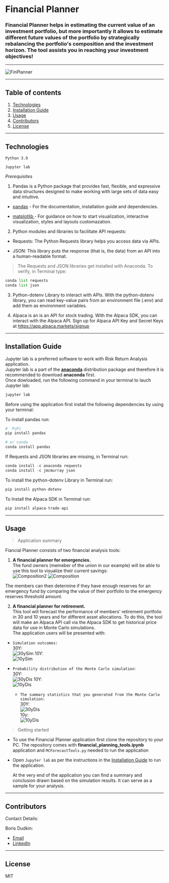 # Financial Planner

### Financial Planner helps in estimating the current value of an investment portfolio, but more importantly it allows to estimate different future values of the portfolio by strategically rebalancing the portfolio's composition and the investment horizon. The tool assists you in reaching your investment objectives!

---

![FinPlanner](images/Fin_plan.jpg)

---

## Table of contents

1. [Technologies](#technologies)
2. [Installation Guide](#installation-guide)
3. [Usage](#usage)
4. [Contributors](#contributors)
5. [License](#license)

---

## Technologies

`Python 3.9`

`Jupyter lab`

_Prerequisites_

1. Pandas is a Python package that provides fast, flexible, and expressive data structures designed to make working with large sets of data easy and intuitive.

- [pandas](https://github.com/pandas-dev/pandas) - For the documentation, installation guide and dependencies.

- [matplotlib ](https://matplotlib.org/) - For guidance on how to start visualization, interactive visualization, styles and layouts customazation.

2. Python modules and libraries to facilitate API requests:

- Requests: The Python Requests library helps you access data via APIs.

- JSON: This library puts the response (that is, the data) from an API into a human-readable format.

> The Requests and JSON libraries get installed with Anaconda. To verify, in Terminal type:

```python
conda list requests
conda list json
```

3. Python-dotenv Library to interact with APIs. With the python-dotenv library, you can read key-value pairs from an environment file (.env) and add them as environment variables.

4. Alpaca is an is an API for stock trading. With the Alpaca SDK, you can interact with the Alpaca API. Sign up for Alpaca API Key and Secret Keys at https://app.alpaca.markets/signup

---

## Installation Guide

Jupyter lab is a preferred software to work with Risk Return Analysis application.<br/> Jupyter lab is a part of the **[anaconda](https://www.anaconda.com/)** distribution package and therefore it is recommended to download **anaconda** first.<br/> Once dowloaded, run the following command in your terminal to lauch Jupyter lab:

```python
jupyter lab
```

Before using the application first install the following dependencies by using your terminal:

To install pandas run:

```python
#  PuPi
pip install pandas
```

```python
# or conda
conda install pandas
```

If Requests and JSON libraries are missing, in Terminal run:

```python
conda install -c anaconda requests
conda install -c jmcmurray json
```

To install the python-dotenv Library in Terminal run:

```python
pip install python-dotenv
```

To Install the Alpaca SDK in Terminal run:

```python
pip install alpaca-trade-api
```

---

## Usage

> Application summary<br/>

Fiancial Planner consists of two financial analysis tools:

1. **A financial planner for emergencies.**<br/>The fund owners (memeber of the union in our example) will be able to use this tool to visualize their current savings:<br/>
   ![Composition2](images/Portf_comp.PNG)
   ![Composition](images/Composition.PNG)

The members can then determine if they have enough reserves for an emergency fund by comparing the value of their portfolio to the emergency reserves threshold amount.

2. **A financial planner for retirement.** <br/>This tool will forecast the performance of members' retirement portfolio in 30 and 10 years and for different asset allocations. To do this, the tool will make an Alpaca API call via the Alpaca SDK to get historical price data for use in Monte Carlo simulations. <br/> The application users will be presented with:

- `Simulation outcomes:`<br/>
  30Y:<br/>
  ![30ySim](images/MC_30year_sim_plot.png)
  10Y:<br/>
  ![10ySim](images/MC_10year_sim_plot.png)

- `Probability distribution of the Monte Carlo simulation`:<br/>
  30Y:<br/>
  ![30yDis](images/MC_30year_dist_plot.png)
  10Y:<br/>
  ![10yDis](images/MC_10year_dist_plot.png)

  - `The summary statistics that you generated from the Monte Carlo simulation:`<br/>
    30Y:<br/>
    ![30yDis](images/30y_Stats.PNG)<br/>
    10y:<br/>
    ![10yDis](images/10y_Stats.PNG)
    <br/>

> Getting started<br/>

- To use the Financial Planner application first clone the repository to your PC. The repository comes with **financial_planning_tools.ipynb** application and `MCForecastTools.py` needed to run the application <br/>
- Open `Jupyter lab` as per the instructions in the [Installation Guide](#installation-guide) to run the application.<br/>

  At the very end of the application you can find a summary and conclusion drawn based on the simulation results. It can serve as a sample for your analysis.

---

## Contributors

Contact Details:

Boris Dudkin:

- [Email](boris.dudkin@gmail.com)
- [LinkedIn](www.linkedin.com/in/Boris-Dudkin)

---

## License

MIT
